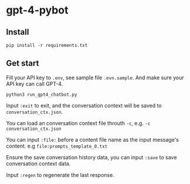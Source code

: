# gpt-4-pybot

## Install

```
pip install -r requirements.txt
```

## Get start

Fill your API key to `.env`, see sample file `.evn.sample`. And make sure your API key can call GPT-4.

```
python3 run_gpt4_chatbot.py
```

Input `:exit` to exit, and the conversation context will be saved to `conversation_ctx.json`.

You can load an conversation context file throuth `-c`, e.g. `-c conversation_ctx.json`

You can input `:file:` before a content file name as the input message's content. e.g `file:prompts_template_0.txt`

Ensure the save conversation history data, you can input `:save` to save conversation context data.

Input `:regen` to regenerate the last response.